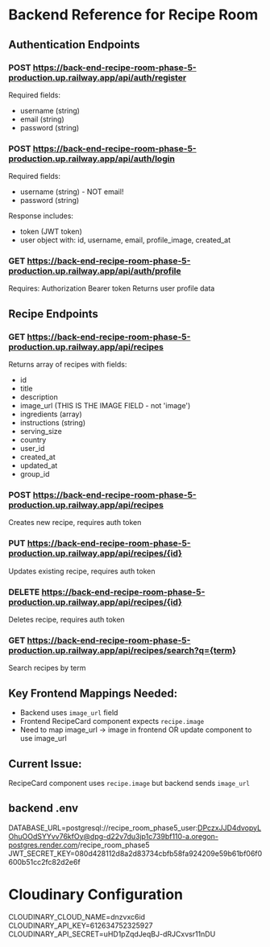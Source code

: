 # Backend Reference for Recipe Room

## Authentication Endpoints

### POST https://back-end-recipe-room-phase-5-production.up.railway.app/api/auth/register
Required fields:
- username (string)
- email (string) 
- password (string)

### POST https://back-end-recipe-room-phase-5-production.up.railway.app/api/auth/login
Required fields:
- username (string) - NOT email!
- password (string)

Response includes:
- token (JWT token)
- user object with: id, username, email, profile_image, created_at

### GET https://back-end-recipe-room-phase-5-production.up.railway.app/api/auth/profile
Requires: Authorization Bearer token
Returns user profile data

## Recipe Endpoints

### GET https://back-end-recipe-room-phase-5-production.up.railway.app/api/recipes
Returns array of recipes with fields:
- id
- title
- description
- image_url (THIS IS THE IMAGE FIELD - not 'image')
- ingredients (array)
- instructions (string)
- serving_size
- country
- user_id
- created_at
- updated_at
- group_id

### POST https://back-end-recipe-room-phase-5-production.up.railway.app/api/recipes
Creates new recipe, requires auth token

### PUT https://back-end-recipe-room-phase-5-production.up.railway.app/api/recipes/{id}
Updates existing recipe, requires auth token

### DELETE https://back-end-recipe-room-phase-5-production.up.railway.app/api/recipes/{id}
Deletes recipe, requires auth token

### GET https://back-end-recipe-room-phase-5-production.up.railway.app/api/recipes/search?q={term}
Search recipes by term

## Key Frontend Mappings Needed:
- Backend uses `image_url` field
- Frontend RecipeCard component expects `recipe.image`
- Need to map image_url -> image in frontend OR update component to use image_url

## Current Issue:
RecipeCard component uses `recipe.image` but backend sends `image_url`

## backend .env
DATABASE_URL=postgresql://recipe_room_phase5_user:DPczxJJD4dvopyLOhuOOdSYYvv76kfOy@dpg-d22v7du3jp1c739bf110-a.oregon-postgres.render.com/recipe_room_phase5
JWT_SECRET_KEY=080d428112d8a2d83734cbfb58fa924209e59b61bf06f0600b51cc2fc82d2e6f
# Cloudinary Configuration 
CLOUDINARY_CLOUD_NAME=dnzvxc6id
CLOUDINARY_API_KEY=612634752325927
CLOUDINARY_API_SECRET=uHD1pZqdJeqBJ-dRJCxvsr11nDU
